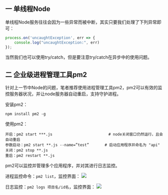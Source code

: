 ## 一 单线程Node

单线程Node服务往往会因为一些异常而被中断，其实只要我们处理了下列异常即可：
```js
process.on('uncaughtException', err => {
    console.log("uncaughtException:", err)
});
```

当然我们也可以使用try/catch，但是要注意try/catch在异步中的使用问题。

## 二 企业级进程管理工具pm2

针对上一节中Node的问题，笔者推荐使用进程管理工具pm2，pm2可以有效的监控服务器状况，并让node服务器自动重启，支持守护进程。  

安装pm2：
```
npm install pm2 -g
```

使用pm2：
```
开启：pm2 start ***.js		                    # node关闭窗口仍然运行，且会自动重启
参数启动：pm2 start **.js --name=”test” 		 # 启动应用程序并命名为 "api"
关闭：pm2 stop **.js
重启：pm2 restart **.js
```

pm2可以监控并管理多个应用程序，并对其进行日志监控。  

进程监控命令：`pm2 list`，监控界面：
![](/images/node/pm2list.png)

日志监控：`pm2 logs 项目名/id名`，监控界面：
![](/images/node/pm2logs.png)